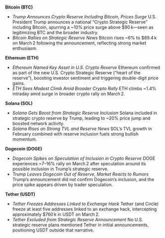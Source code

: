 **Bitcoin (BTC)**

- *Trump Announces Crypto Reserve Including Bitcoin, Prices Surge*
   U.S. President Trump announces a national “Crypto Strategic Reserve” including Bitcoin, spurring a ~10% price surge above $90 k—seen as legitimizing BTC and the broader industry.
- *Bitcoin Rallies on Strategic Reserve News*
   Bitcoin rises ~6% to $89.4 k on March 2 following the announcement, reflecting strong market enthusiasm.

**Ethereum (ETH)**

- *Ethereum Named Key Asset in U.S. Crypto Reserve*
   Ethereum confirmed as part of the new U.S. Crypto Strategic Reserve (“heart of the reserve”), boosting investor sentiment and triggering double-digit price gains.
- *ETH Sees Modest Climb Amid Broader Crypto Rally*
   ETH climbs ~1.4% intraday amid surge in broader crypto rally on March 2.

**Solana (SOL)**

- *Solana Gets Boost from Strategic Reserve Inclusion*
   Solana included in strategic crypto reserve by Trump, leading to ~20% price jump and boosted network activity.
- *Solana Rises on Strong TVL and Reserve News*
   SOL’s TVL growth in February combined with reserve inclusion fuels strong bullish momentum.

**Dogecoin (DOGE)**

- *Dogecoin Spikes on Speculation of Inclusion in Crypto Reserve*
   DOGE experiences ~7–16% rally on March 2 after speculation around its possible inclusion in Trump’s strategic reserve.
- *Trump Leaves Dogecoin Out of Reserve, Market Reacts to Rumors*
   Trump’s announcement did not confirm Dogecoin’s inclusion, and the price spike appears driven by trader speculation.

**Tether (USDT)**

- *Tether Freezes Addresses Linked to Exchange Hack*
   Tether (and Circle) freeze at least five addresses linked to an exchange hack, intercepting approximately $760 k in USDT on March 2.
- *Tether Excluded from Strategic Reserve Announcement*
   No U.S. strategic reserve plans mentioned Tether in initial announcements, positioning USDT outside that narrative.